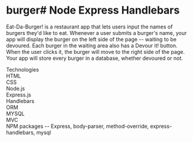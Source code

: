# burger# Node Express Handlebars
Eat-Da-Burger! is a restaurant app that lets users input the names of burgers they'd like to eat. Whenever a user submits a burger's name, your app will display the burger on the left side of the page -- waiting to be devoured. Each burger in the waiting area also has a Devour it! button. When the user clicks it, the burger will move to the right side of the page. Your app will store every burger in a database, whether devoured or not.<br/>


   Technologies<br/>
    HTML<br/>
    CSS<br/>
    Node.js<br/>
    Express.js<br/>
    Handlebars<br/>
    ORM<br/>
    MYSQL<br/>
    MVC<br/>
    NPM packages -- Express, body-parser, method-override, express-handlebars, mysql<br/>
